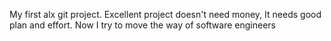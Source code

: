My first alx git project.
Excellent project doesn't need money, 
It needs good plan and effort.
Now I try to move the way of software engineers
